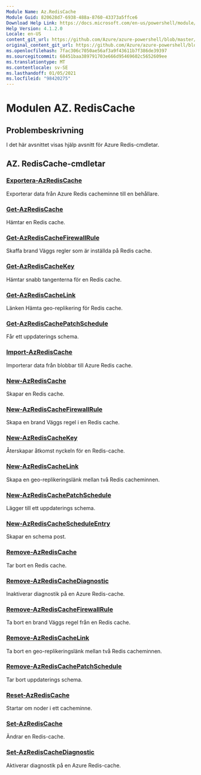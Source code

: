 ```yaml
---
Module Name: Az.RedisCache
Module Guid: 820628d7-6938-488a-8760-43373a5ffce6
Download Help Link: https://docs.microsoft.com/en-us/powershell/module/az.rediscache
Help Version: 4.1.2.0
Locale: en-US
content_git_url: https://github.com/Azure/azure-powershell/blob/master/src/RedisCache/RedisCache/help/Az.RedisCache.md
original_content_git_url: https://github.com/Azure/azure-powershell/blob/master/src/RedisCache/RedisCache/help/Az.RedisCache.md
ms.openlocfilehash: 7fac306c7050ae56af3a9f43611b7f386de39397
ms.sourcegitcommit: 68451baa389791703e666d95469602c5652609ee
ms.translationtype: MT
ms.contentlocale: sv-SE
ms.lasthandoff: 01/05/2021
ms.locfileid: "98420275"
---
```

# Modulen AZ. RedisCache
## Problembeskrivning
I det här avsnittet visas hjälp avsnitt för Azure Redis-cmdletar.

## AZ. RedisCache-cmdletar
### [Exportera-AzRedisCache](Export-AzRedisCache.md)
Exporterar data från Azure Redis cacheminne till en behållare.

### [Get-AzRedisCache](Get-AzRedisCache.md)
Hämtar en Redis cache.

### [Get-AzRedisCacheFirewallRule](Get-AzRedisCacheFirewallRule.md)
Skaffa brand Väggs regler som är inställda på Redis cache.

### [Get-AzRedisCacheKey](Get-AzRedisCacheKey.md)
Hämtar snabb tangenterna för en Redis cache.

### [Get-AzRedisCacheLink](Get-AzRedisCacheLink.md)
Länken Hämta geo-replikering för Redis cache.

### [Get-AzRedisCachePatchSchedule](Get-AzRedisCachePatchSchedule.md)
Får ett uppdaterings schema.

### [Import-AzRedisCache](Import-AzRedisCache.md)
Importerar data från blobbar till Azure Redis cache.

### [New-AzRedisCache](New-AzRedisCache.md)
Skapar en Redis cache.

### [New-AzRedisCacheFirewallRule](New-AzRedisCacheFirewallRule.md)
Skapa en brand Väggs regel i en Redis cache.

### [New-AzRedisCacheKey](New-AzRedisCacheKey.md)
Återskapar åtkomst nyckeln för en Redis-cache.

### [New-AzRedisCacheLink](New-AzRedisCacheLink.md)
Skapa en geo-replikeringslänk mellan två Redis cacheminnen.

### [New-AzRedisCachePatchSchedule](New-AzRedisCachePatchSchedule.md)
Lägger till ett uppdaterings schema.

### [New-AzRedisCacheScheduleEntry](New-AzRedisCacheScheduleEntry.md)
Skapar en schema post.

### [Remove-AzRedisCache](Remove-AzRedisCache.md)
Tar bort en Redis cache.

### [Remove-AzRedisCacheDiagnostic](Remove-AzRedisCacheDiagnostic.md)
Inaktiverar diagnostik på en Azure Redis-cache.

### [Remove-AzRedisCacheFirewallRule](Remove-AzRedisCacheFirewallRule.md)
Ta bort en brand Väggs regel från en Redis cache.

### [Remove-AzRedisCacheLink](Remove-AzRedisCacheLink.md)
Ta bort en geo-replikeringslänk mellan två Redis cacheminnen.

### [Remove-AzRedisCachePatchSchedule](Remove-AzRedisCachePatchSchedule.md)
Tar bort uppdaterings schema.

### [Reset-AzRedisCache](Reset-AzRedisCache.md)
Startar om noder i ett cacheminne.

### [Set-AzRedisCache](Set-AzRedisCache.md)
Ändrar en Redis-cache.

### [Set-AzRedisCacheDiagnostic](Set-AzRedisCacheDiagnostic.md)
Aktiverar diagnostik på en Azure Redis-cache.

